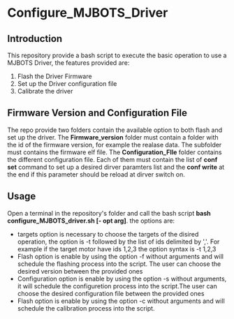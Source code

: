 # Configure_MJBOTS_Driver
## Introduction
This repository provide a bash script to execute the basic operation to use a MJBOTS Driver, the features provided are:
<ol>
  <li> Flash the Driver Firmware</li>
  <li> Set up the Driver configuration file</li>
  <li> Calibrate the driver</li>
</ol>

## Firmware Version and Configuration File
The repo provide two folders contain the available option to both flash and set up the driver. The **Firmware_version** folder must contain a folder with the id of the firmware version, for example the realase data. The subfolder must contains the firmware elf file.
The **Configuration_FIle** folder contains the different configuration file. Each of them must contain the list of **conf set** command to set up a desired dirver paramters list and the **conf write** at the end if this parameter should be reload at dirver switch on.

## Usage
Open a terminal in the repository's folder and call the bash script **bash configure_MJBOTS_driver.sh [- opt arg]**. the options are:
<ul>
  <li>targets option is necessary to choose the targets of the disired operation, the option is -t followed by the list of ids delimited by ','. For example if the target motor have ids 1,2,3 the option syntax is -t 1,2,3</li>
  <li> Flash option is enable by using the option -f without arguments and will schedule the flashing process into the script. The user can choose the desired version between the provided ones</li>
  <li> Configuration option is enable by using the option -s without arguments, it will schedule the configuretion process into the script.The user can choose the desired configuration file between the provided ones  </li>
  <li>Flash option is enable by using the option -c without arguments and will schedule the calibration process into the script.</li>
</ul>
